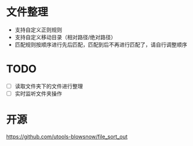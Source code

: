 # 文件整理
- 支持自定义正则规则
- 支持自定义移动目录（相对路径/绝对路径）
- 匹配规则按顺序进行先后匹配，匹配到后不再进行匹配了，请自行调整顺序

# TODO
- [ ] 读取文件夹下的文件进行整理
- [ ] 实时监听文件夹操作

# 开源
https://github.com/utools-blowsnow/file_sort_out
